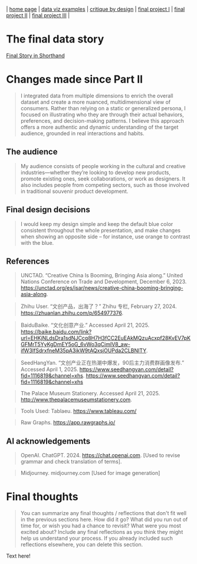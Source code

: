 | [home page](https://cmustudent.github.io/tswd-portfolio-templates/) | [data viz examples](dataviz-examples) | [critique by design](critique-by-design) | [final project I](final-project-part-one) | [final project II](final-project-part-two) | [final project III](final-project-part-three) |

# The final data story
<a href="https://carnegiemellon.shorthandstories.com/cultural-and-creative-products-in-china/index.html">Final Story in Shorthand</a> 


# Changes made since Part II
> I integrated data from multiple dimensions to enrich the overall dataset and create a more nuanced, multidimensional view of consumers. Rather than relying on a static or generalized persona, I focused on illustrating who they are through their actual behaviors, preferences, and decision-making patterns.
> I believe this approach offers a more authentic and dynamic understanding of the target audience, grounded in real interactions and habits.


## The audience
> My audience consists of people working in the cultural and creative industries—whether they’re looking to develop new products, promote existing ones, seek collaborations, or work as designers.
> It also includes people from competing sectors, such as those involved in traditional souvenir product development.



## Final design decisions
> I would keep my design simple and keep the default blue color consistent throughout the whole presentation, and make changes when showing an opposite side – for instance, use orange to contrast with the blue. 


## References
> UNCTAD. “Creative China Is Booming, Bringing Asia along.” United Nations Conference on Trade and Development, December 6, 2023. https://unctad.org/es/isar/news/creative-china-booming-bringing-asia-along.

> Zhihu User. “文创产品，出海了？” Zhihu 专栏, February 27, 2024. https://zhuanlan.zhihu.com/p/654977376.

> BaiduBaike. “文化创意产业.” Accessed April 21, 2025. https://baike.baidu.com/link?url=EHKjNLdsDra1sdNJCcq8H7H3fCC2EuEAkMQzuAcxpf28KvEV7pKGFMrT5YyKgDmEY5oG_6vWo3qCimIV8_aw-ifW3IfSdrxfneM35pA3ikW9tAQxsjOUPda2CLBNITY.

> SeedHangYan. “文创产业正在热潮中爆发，90后主力消费群画像发布.” Accessed April 1, 2025. https://www.seedhangyan.com/detail?fid=1116819&channel=xhs. https://www.seedhangyan.com/detail?fid=1116819&channel=xhs

> The Palace Museum Stationery. Accessed April 21, 2025. http://www.thepalacemuseumstationery.com.

> Tools Used:
> Tablaeu. https://www.tableau.com/

> Raw Graphs. https://app.rawgraphs.io/



## AI acknowledgements
> OpenAI. ChatGPT. 2024. https://chat.openai.com. [Used to revise grammar and check translation of terms].

> Midjourney. midjourney.com [Used for image generation]


# Final thoughts
> You can summarize any final thoughts / reflections that don't fit well in the previous sections here.  How did it go?  What did you run out of time for, or wish you had a chance to revisit?  What were you most excited about?  Include any final reflections as you think they might help us understand your process.  If you already included such reflections elsewhere, you can delete this section. 

Text here!


